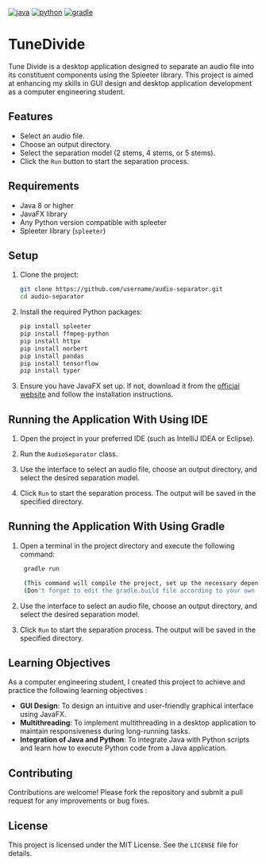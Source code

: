 [![java](https://img.shields.io/badge/https%3A%2F%2Fimg.shields.io%2Fbadge%2FGradle-21-orange?label=JDK
)]()
[![python](https://camo.githubusercontent.com/17114d65f88908002aa940f4788f9b70fa981688bec65c1e209229e37a6fe204/68747470733a2f2f696d672e736869656c64732e696f2f707970692f707976657273696f6e732f73706c6565746572)]() [![gradle](https://img.shields.io/badge/https%3A%2F%2Fimg.shields.io%2Fbadge%2FGradle-8.7-green?label=Gradle
)]() 

# TuneDivide

Tune Divide is a desktop application designed to separate an audio file into its constituent components using the Spleeter library. This project is aimed at enhancing my skills in GUI design and desktop application development as a computer engineering student.

## Features

- Select an audio file.
- Choose an output directory.
- Select the separation model (2 stems, 4 stems, or 5 stems).
- Click the `Run` button to start the separation process.

## Requirements

- Java 8 or higher
- JavaFX library
- Any Python version compatible with spleeter
- Spleeter library (`spleeter`)

## Setup

1. Clone the project:

    ```bash
    git clone https://github.com/username/audio-separator.git
    cd audio-separator
    ```

2. Install the required Python packages:

    ```bash
    pip install spleeter
    pip install ffmpeg-python
    pip install httpx
    pip install norbert
    pip install pandas
    pip install tensorflow
    pip install typer
    ```

3. Ensure you have JavaFX set up. If not, download it from the [official website](https://openjfx.io/) and follow the installation instructions.

## Running the Application With Using IDE


1. Open the project in your preferred IDE (such as IntelliJ IDEA or Eclipse).

2. Run the `AudioSeparator` class.

3. Use the interface to select an audio file, choose an output directory, and select the desired separation model.

4. Click `Run` to start the separation process. The output will be saved in the specified directory.

## Running the Application With Using Gradle

1. Open a terminal in the project directory and execute the following command: 
   ```bash
    gradle run

    (This command will compile the project, set up the necessary dependencies, and run the `AudioSeparator` application.)
    (Don't forget to edit the gradle.build file according to your own system specifications)

2. Use the interface to select an audio file, choose an output directory, and select the desired separation model.

3. Click `Run` to start the separation process. The output will be saved in the specified directory.
## Learning Objectives

As a computer engineering student, I created this project to achieve and practice the following learning objectives :

- **GUI Design**: To design an intuitive and user-friendly graphical interface using JavaFX.
- **Multithreading**: To implement multithreading in a desktop application to maintain responsiveness during long-running tasks.
- **Integration of Java and Python**: To integrate Java with Python scripts and learn how to execute Python code from a Java application.

## Contributing

Contributions are welcome! Please fork the repository and submit a pull request for any improvements or bug fixes.

## License

This project is licensed under the MIT License. See the `LICENSE` file for details.
